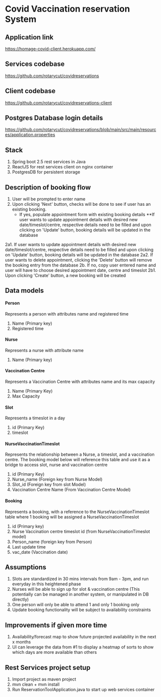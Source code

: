# Covid Vaccination reservation System 

## Application link
https://homage-covid-client.herokuapp.com/
    
## Services codebase
https://github.com/rotarycut/covidreservations

## Client codebase
https://github.com/rotarycut/covidreservations-client

## Postgres Database login details
https://github.com/rotarycut/covidreservations/blob/main/src/main/resources/application.properties

## Stack
1. Spring boot 2.5 rest services in Java
2. ReactJS for rest services client on nginx container
3. PostgresDB for persistent storage

## Description of booking flow
1. User will be prompted to enter name
2. Upon clicking 'Next' button, checks will be done to see if user has an existing booking. 
    * If yes, populate appointment form with existing booking details
    **If user wants to update appointment details with desired new date/timeslot/centre, respective details need to be filled and upon clicking on 'Update' button, booking details will be updated in the database
        
2a1. If user wants to update appointment details with desired new date/timeslot/centre, respective details need to be filled and upon clicking on 'Update' button, booking details will be updated in the database
2a2. If user wants to delete appointment, clicking the 'Delete' button will remove the booking entry from the database
2b. If no, copy user entered name and user will have to choose desired appointment date, centre and timeslot
2b1. Upon clicking 'Create' button, a new booking will be created

## Data models
#### Person
Represents a person with attributes name and registered time
1. Name (Primary key)
2. Registered time

#### Nurse
Represents a nurse with attribute name
1. Name (Primary key)

#### Vaccination Centre
Represents a Vaccination Centre with attributes name and its max capacity 
1. Name (Primary Key)
2. Max Capacity

#### Slot
Represents a timeslot in a day
1. id (Primary Key)
2. timeslot

#### NurseVaccinationTimeslot
Represents the relationship between a Nurse, a timeslot, and a vaccination centre. The booking model below will reference this table and use it as a bridge to access slot, nurse and vaccination centre
1. id (Primary Key)
2. Nurse_name (Foreign key from Nurse Model)
3. Slot_id (Foreign key from slot Model)
4. Vaccination Centre Name (From Vaccination Centre Model)

#### Booking
Represents a booking, with a reference to the NurseVaccinationTimeslot table where 1 booking will be assigned a NurseVaccinationTimeslot
1. id (Primary key)
2. Nurse Vaccination centre timeslot id (from NurseVaccinationTimeslot model)
3. Person_name (foreign key from Person)
4. Last update time
5. vac_date (Vaccination date)
 

## Assumptions
1. Slots are standardized in 30 mins intervals from 9am - 3pm, and run everyday in this heightened phase
2. Nurses will be able to sign up for slot & vaccination centre (This potentially can be managed in another system, or manipulated in DB directly)
3. One person will only be able to attend 1 and only 1 booking only
4. Update booking functionality will be subject to availability constraints

## Improvements if given more time
1. Availability/forecast map to show future projected availability in the next x months
2. UI can leverage the data from #1 to display a heatmap of sorts to show which days are more available than others

## Rest Services project setup
1. Import project as maven project
2. mvn clean + mvn install
3. Run ReservationToolApplication.java to start up web services container

